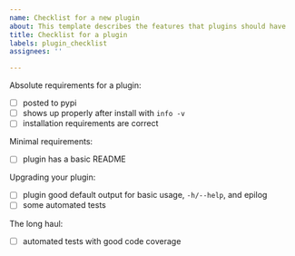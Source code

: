 ```yaml
---
name: Checklist for a new plugin
about: This template describes the features that plugins should have
title: Checklist for a plugin
labels: plugin_checklist
assignees: ''

---
```


Absolute requirements for a plugin:
- [ ] posted to pypi
- [ ] shows up properly after install with `info -v`
- [ ] installation requirements are correct

Minimal requirements:

- [ ] plugin has a basic README

Upgrading your plugin:

- [ ] plugin good default output for basic usage, `-h/--help`, and epilog
- [ ] some automated tests

The long haul:

- [ ] automated tests with good code coverage

